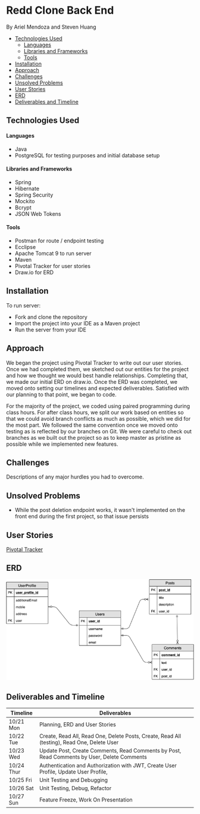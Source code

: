 # Redd Clone Back End

By Ariel Mendoza and Steven Huang

- [Technologies Used](#technologies-used)
  * [Languages](#languages)
  * [Libraries and Frameworks](#libraries-and-frameworks)
  * [Tools](#tools)
- [Installation](#installation)
- [Approach](#approach)
- [Challenges](#challenges)
- [Unsolved Problems](#unsolved-problems)
- [User Stories](#user-stories)
- [ERD](#erd)
- [Deliverables and Timeline](#deliverables-and-timeline)

## Technologies Used

#### Languages

* Java
* PostgreSQL for testing purposes and initial database setup

#### Libraries and Frameworks

* Spring
* Hibernate
* Spring Security
* Mockito
* Bcrypt
* JSON Web Tokens

#### Tools

* Postman for route / endpoint testing
* Ecclipse
* Apache Tomcat 9 to run server
* Maven
* Pivotal Tracker for user stories
* Draw.io for ERD

## Installation 

To run server:
* Fork and clone the repository
* Import the project into your IDE as a Maven project
* Run the server from your IDE

## Approach

We began the project using Pivotal Tracker to write out our user stories. Once we had completed them, we sketched out our entities for the project and how we thought we would best handle relationships. Completing that, we made our initial ERD on draw.io. Once the ERD was completed, we moved onto setting our timelines and expected deliverables. Satisfied with our planning to that point, we began to code.

For the majority of the project, we coded using paired programming during class hours. For after class hours, we split our work based on entities so that we could avoid branch conflicts as much as possible, which we did for the most part. We followed the same convention once we moved onto testing as is reflected by our branches on Git. We were careful to check out branches as we built out the project so as to keep master as pristine as possible while we implemented new features.  

## Challenges

Descriptions of any major hurdles you had to overcome.

## Unsolved Problems

* While the post deletion endpoint works, it wasn't implemented on the front end during the first project, so that issue persists

## User Stories

[Pivotal Tracker](https://www.pivotaltracker.com/n/projects/2407490)

## ERD

<img src="./Project 2 ERD.png" alt="erd" />


## Deliverables and Timeline

|	Timeline	|	Deliverables	|
|	-----------	|	-----------	|
|	10/21 Mon	|	Planning, ERD and User Stories	|
|	10/22 Tue	|	Create, Read All, Read One, Delete Posts, Create, Read All (testing), Read One, Delete User	|
|	10/23 Wed	|	Update Post, Create Comments, Read Comments by Post, Read Comments by User, Delete Comments	|
|	10/24 Thur	|	Authentication and Authorization with JWT, Create User Profile, Update User Profile,	|
|	10/25 Fri	|	Unit Testing and Debugging	|
|	10/26 Sat	|	Unit Testing, Debug, Refactor	|
|	10/27 Sun	|	Feature Freeze, Work On Presentation	|
